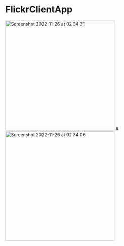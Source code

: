 # FlickrClientApp
<img width="345" alt="Screenshot 2022-11-26 at 02 34 31" src="https://user-images.githubusercontent.com/99292553/204063227-c65206b1-eb7e-4d00-8c95-21e44e925d99.png">
#
<img width="345" alt="Screenshot 2022-11-26 at 02 34 06" src="https://user-images.githubusercontent.com/99292553/204063230-4ad18008-6ce1-49ac-bfa4-52b97358c2c9.png">
